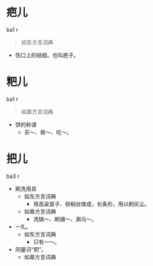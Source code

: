 # 疤儿
ba1 r
> 如东方言词典
- 伤口上的结痂。也叫疤子。

# 粑儿
ba1 r
> 如皋方言词典
- 饼的称谓
  - 买～、做～、吃～。

# 把儿
ba3 r
+ 刷洗用具
  * 如东方言词典
    + 用高粱苗子、棕榈丝做成，长条形，用以刷灰尘。
  * 如皋方言词典
    - 洗锅～、刷铺～、涮马～。
+ 一扎。
  * 如东方言词典
    - 只有一～。
+ 同量词“把”。
  * 如皋方言词典
